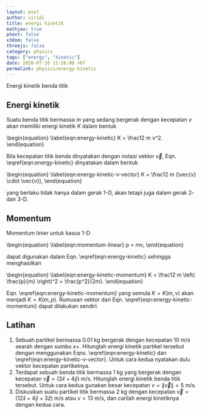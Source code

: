 ```yaml
---
layout: post
author: viridi
title: energi kinetik
mathjax: true
ptext: false
x3dom: false
threejs: false
category: physics
tags: ["energy", "kinetic"]
date: 2020-07-26 11:26:00 +07
permalink: physics/energy-kinetic
---
```

Energi kinetik benda titik


## Energi kinetik
Suatu benda titik bermassa $m$ yang sedang bergerak dengan kecepatan $v$ akan memiliki energi kinetik $K$ dalam bentuk

\begin{equation}
\label{eqn:energy-kinetic}
K = \frac12 m v^2.
\end{equation}

Bila kecepatan titik benda dinyatakan dengan notasi vektor $\vec{v}$, Eqn. \eqref{eqn:energy-kinetic} dinyatakan dalam bentuk

\begin{equation}
\label{eqn:energy-kinetic-v-vector}
K = \frac12 m (\vec{v} \cdot \vec{v}),
\end{equation}

yang berlaku tidak hanya dalam gerak 1-D, akan tetapi juga dalam gerak 2- dan 3-D.


## Momentum
Momentum linier untuk kasus 1-D

\begin{equation}
\label{eqn:momentum-linear}
p = mv,
\end{equation}

dapat digunakan dalam Eqn. \eqref{eqn:energy-kinetic} sehingga menghasilkan

\begin{equation}
\label{eqn:energy-kinetic-momentum}
K = \frac12 m \left( \frac{p}{m} \right)^2 = \frac{p^2}{2m}.
\end{equation}

Eqn. \eqref{eqn:energy-kinetic-momentum} yang semula $K = K(m, v)$ akan menjadi $K = K(m, p)$. Rumusan vektor dari Eqn. \eqref{eqn:energy-kinetic-momentum}  dapat dilakukan sendiri.


## Latihan
1. Sebuah partikel bermassa 0.01 kg bergerak dengan kecepatan 10 m/s searah dengan sumbu $x+$. Hitunglah energi kinetik partikel tersebut dengan menggunakan Eqns. \eqref{eqn:energy-kinetic} dan \eqref{eqn:energy-kinetic-v-vector}. Untuk cara kedua nyatakan dulu vektor kecepatan partikelnya.
2. Terdapat sebuah benda titik bermassa 1 kg yang bergerak dengan kecepatan $\vec{v} = (3\hat{x} + 4\hat{y})$ m/s. Hitunglah energi kinetik benda titik tersebut. Untuk cara kedua gunakan besar kecepatan $v = \|\vec{v}\| = 5$ m/s.
3. Diskusikan suatu partikel titik bermassa 2 kg dengan kecepatan $\vec{v} = (12 \hat{x} + 4 \hat{y} + 3 \hat{z})$ m/s atau $v = 13$ m/s, dan carilah energi kinetiknya dengan kedua cara.
